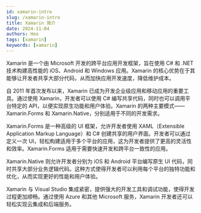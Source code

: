 ```yaml
---
id: xamarin-intro
slug: /xamarin-intro
title: Xamarin 简介
date: 2024-11-04
authors: Hoo
tags: [xamarin]
keywords: [xamarin]
---
```


Xamarin 是一个由 Microsoft 开发的跨平台应用开发框架，旨在使用 C# 和 .NET 技术构建高性能的 iOS、Android 和 Windows 应用。Xamarin 的核心优势在于其能够让开发者共享大部分代码，从而加快应用开发速度，降低维护成本。

自 2011 年首次发布以来，Xamarin 已成为开发企业级应用和移动应用的重要工具。通过使用 Xamarin，开发者可以使用 C# 编写共享代码，同时也可以调用平台特定的 API，以便实现原生功能和用户体验。Xamarin 的两种主要模式——Xamarin.Forms 和 Xamarin.Native，分别适用于不同的开发需求。

Xamarin.Forms 是一种高级的 UI 框架，允许开发者使用 XAML（Extensible Application Markup Language）和 C# 创建共享的用户界面。开发者可以通过定义一次 UI，轻松构建适用于多个平台的应用，这为开发者提供了更高的灵活性和效率。Xamarin.Forms 适用于需要快速开发和跨平台一致性的应用。

Xamarin.Native 则允许开发者分别为 iOS 和 Android 平台编写原生 UI 代码，同时共享大部分业务逻辑代码。这种方式使得开发者可以利用每个平台的独特功能和优化，从而实现更好的性能和用户体验。

Xamarin 与 Visual Studio 集成紧密，提供强大的开发工具和调试功能，使得开发过程更加顺畅。通过使用 Azure 和其他 Microsoft 服务，Xamarin 开发者还可以轻松实现云集成和后端服务。